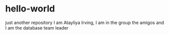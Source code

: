 # hello-world
just another repository
I am Atayliya Irving, I am in the group the amigos and I am the database team leader
